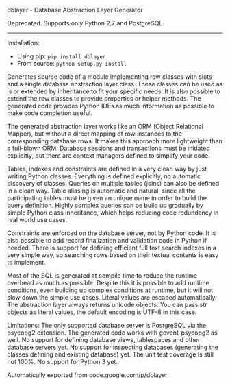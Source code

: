 dblayer - Database Abstraction Layer Generator

Deprecated. Supports only Python 2.7 and PostgreSQL.

---

Installation:
* Using pip: ```pip install dblayer```
* From source: ```python setup.py install```

Generates source code of a module implementing row classes with slots and a 
single database abstraction layer class. These classes can be used as is or 
extended by inheritance to fit your specific needs. It is also possible to 
extend the row classes to provide properties or helper methods. The generated 
code provides Python IDEs as much information as possible to make code 
completion useful. 

The generated abstraction layer works like an ORM (Object Relational Mapper), 
but without a direct mapping of row instances to the corresponding database 
rows. It makes this approach more lightweight than a full-blown ORM. Database 
sessions and transactions must be initiated explicitly, but there are context 
managers defined to simplify your code.

Tables, indexes and constraints are defined in a very clean way by just 
writing Python classes. Everything is defined explicitly, no automatic 
discovery of classes. Queries on multiple tables (joins) can also be defined 
in a clean way. Table aliasing is automatic and natural, since all the 
participating tables must be given an unique name in order to build the query 
definition. Highly complex queries can be build up gradually by simple Python 
class inheritance, which helps reducing code redundancy in real world use 
cases.

Constraints are enforced on the database server, not by Python code. It is 
also possible to add record finalization and validation code in Python if 
needed. There is support for defining efficient full text search indexes in a 
very simple way, so searching rows based on their textual contents is easy to 
implement.

Most of the SQL is generated at compile time to reduce the runtime overhead as 
much as possible. Despite this it is possible to add runtime conditions, even 
building up complex conditions at runtime, but it will not slow down the 
simple use cases. Literal values are escaped automatically. The abstraction 
layer always returns unicode objects. You can pass str objects as literal 
values, the default encoding is UTF-8 in this case.

Limitations: The only supported database server is PostgreSQL via the psycopg2 
extension. The generated code works with gevent-psycopg2 as well. No support 
for defining database views, tablespaces and other database servers yet. No 
support for inspecting databases (generating the classes defining and existing 
database) yet. The unit test coverage is still not 100%. No support for 
Python 3 yet.

Automatically exported from code.google.com/p/dblayer
